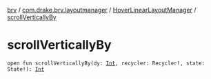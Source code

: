 [brv](../../index.md) / [com.drake.brv.layoutmanager](../index.md) / [HoverLinearLayoutManager](index.md) / [scrollVerticallyBy](./scroll-vertically-by.md)

# scrollVerticallyBy

`open fun scrollVerticallyBy(dy: `[`Int`](https://kotlinlang.org/api/latest/jvm/stdlib/kotlin/-int/index.html)`, recycler: Recycler!, state: State!): `[`Int`](https://kotlinlang.org/api/latest/jvm/stdlib/kotlin/-int/index.html)